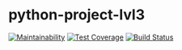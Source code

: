 # python-project-lvl3
[![Maintainability](https://api.codeclimate.com/v1/badges/f561ad80d09484893da0/maintainability)](https://codeclimate.com/github/Tatoxer/python-project-lvl3/maintainability) [![Test Coverage](https://api.codeclimate.com/v1/badges/f561ad80d09484893da0/test_coverage)](https://codeclimate.com/github/Tatoxer/python-project-lvl3/test_coverage) [![Build Status](https://travis-ci.org/Tatoxer/python-project-lvl3.svg?branch=master)](https://travis-ci.org/Tatoxer/python-project-lvl3)
